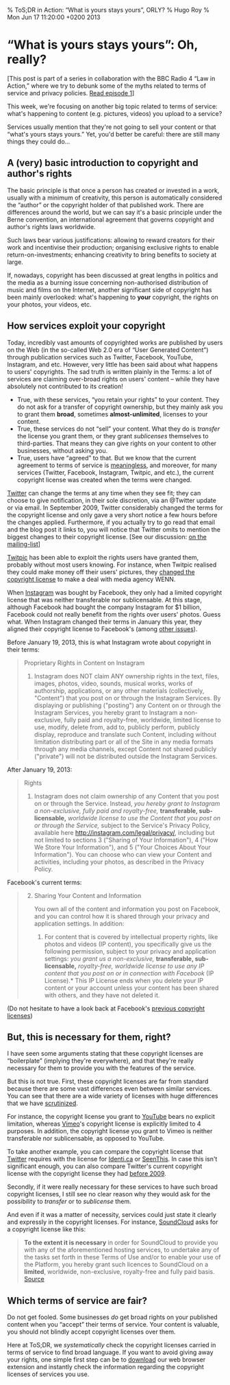 % ToS;DR in Action: “What is yours stays yours”, ORLY? 
% Hugo Roy
% Mon Jun 17 11:20:00 +0200 2013

# “What is yours stays yours”: Oh, really?

[This post is part of a series in collaboration with the BBC Radio
4 “Law in Action,” where we try to debunk some of the myths
related to terms of service and privacy policies. 
[Read episode 1][ep1]]

[ep1]:
http://tosdr.org/blog/tosdr-in-action-i-have-read-and-agree.html

This week, we're focusing on another big topic related to terms of
service: what's happening to content (e.g. pictures, videos) you
upload to a service?

Services usually mention that they're not going to sell your
content or that “what's yours stays yours.” Yet, you'd better be
careful: there are still many things they could do…


## A (very) basic introduction to copyright and author's rights

The basic principle is that once a person has created or invested
in a work, usually with a minimum of creativity, this person is
automatically considered the “author” or the copyright holder of
that published work. There are differences around the world, but
we can say it's a basic principle under the Berne convention, an international agreement that
governs copyright and author's rights laws worldwide.

Such laws bear various justifications: allowing to reward creators
for their work and incentivise their production; organising
exclusive rights to enable return-on-investments; enhancing
creativity to bring benefits to society at large.

If, nowadays, copyright has been discussed at great lengths in
politics and the media as a burning issue concerning
non-authorised distribution of music and films on the Internet,
another significant side of copyright has been mainly
overlooked: what's happening to **your** copyright, the rights on
your photos, your videos, etc.

## How services exploit your copyright

Today, incredibly vast amounts of copyrighted works are published
by users on the Web (in the so-called Web 2.0 era of “User
Generated Content”) through publication services such as Twitter,
Facebook, YouTube, Instagram, and etc. However, very little has
been said about what happens to users' copyrights. The sad truth
is written plainly in the Terms: a lot of services are claiming
over-broad rights on users' content – while they have absolutely
not contributed to its creation!

 * True, with these services, “you retain your rights” to your
   content. They do not ask for a transfer of copyright ownership,
   but they mainly ask you to grant them **broad**, sometimes
   **almost-unlimited**, licenses to your content.
 * True, these services do not “sell” your content. What they do 
   is *transfer* the license you grant them, or they grant
   *sublicenses* themselves to third-parties. That means they can
   give rights on your content to other businesses, without asking
   you.
 * True, users have “agreed” to that. But we know that the current
   agreement to terms of service is [meaningless][ep1], and
   moreover, for many services (Twitter, Facebook, Instagram,
   Twitpic, and etc.), the current copyright license was created when
   the terms were changed.

[Twitter][] can change the terms at any
time when they see fit; they can choose to give notification, in
their sole discretion, via an @Twitter update or via email. In
September 2009, Twitter considerably changed the terms for the
copyright license and only gave a very short notice a few hours
before the changes applied. Furthermore, if you actually try to go
read that email and the blog post it links to, you will notice
that Twitter omits to mention the biggest changes to their
copyright license. [See our discussion: [on the
mailing-list](https://groups.google.com/d/msg/tosdr/-B4iO-9xHvg/0yoWGoEISrEJ)]

[Twitpic][] has been able to exploit the rights users have granted
them, probably without most users knowing. For instance, when
Twitpic realised they could make money off their users' pictures,
they [changed the copyright license](http://www.bbc.co.uk/news/technology-13372982) 
to make a deal with media agency WENN.

When [Instagram][] was bought by Facebook, they only had a limited
copyright license that was neither transferable nor sublicensable.
At this stage, although Facebook had bought the company Instagram
for $1 billion, Facebook could not really benefit from the rights
over users' photos. Guess what. When Instagram changed their terms
in January this year, they aligned their copyright license to
Facebook's (among [other issues](http://www.slate.com/blogs/future_tense/2012/12/19/instagram_privacy_everyone_s_ignoring_the_real_problems_with_its_terms_of.html)).

Before January 19, 2013, this is what Instagram wrote about
copyright in their terms:

> Proprietary Rights in Content on Instagram
> 
> 1. Instagram does NOT claim ANY ownership rights in the text,
> files, images, photos, video, sounds, musical works, works of
> authorship, applications, or any other materials (collectively,
> "Content") that you post on or through the Instagram Services.
> By displaying or publishing ("posting") any Content on or
> through the Instagram Services, you hereby grant to Instagram a
> non-exclusive, fully paid and royalty-free, worldwide, limited
> license to use, modify, delete from, add to, publicly perform,
> publicly display, reproduce and translate such Content,
> including without limitation distributing part or all of the
> Site in any media formats through any media channels, except
> Content not shared publicly ("private") will not be distributed
> outside the Instagram Services.

After January 19, 2013:

> Rights
> 
> 1. Instagram does not claim ownership of any Content that you
> post on or through the Service. Instead, *you hereby grant to
> Instagram a non-exclusive, fully paid and royalty-free,*
> **transferable, sub-licensable,** *worldwide license to use the
> Content that you post on or through the Service,* subject to the
> Service's Privacy Policy, available here
> http://instagram.com/legal/privacy/, including but not limited
> to sections 3 ("Sharing of Your Information"), 4 ("How We Store
> Your Information"), and 5 ("Your Choices About Your
> Information"). You can choose who can view your Content and
> activities, including your photos, as described in the Privacy
> Policy.

Facebook's current terms:

> 2. Sharing Your Content and Information
> 
>    You own all of the content and information you post on
>    Facebook, and you can control how it is shared through your
>    privacy and application settings. In addition:
> 
>    1. For content that is covered by intellectual property
>    rights, like photos and videos (IP content), you specifically
>    give us the following permission, subject to your privacy and
>    application settings: *you grant us a non-exclusive,*
>    **transferable, sub-licensable,** *royalty-free, worldwide license
>    to use any IP content that you post on or in connection with
>    Facebook* (IP License).* This IP License ends when you delete
>    your IP content or your account unless your content has been
>    shared with others, and they have not deleted it.

(Do not hesitate to have a look back at Facebook's
[previous copyright licenses](http://consumerist.com/2009/02/15/facebooks-new-terms-of-service-we-can-do-anything-we-want-with-your-content-forever/))

## But, this is necessary for them, right?

I have seen some arguments stating that these copyright licenses
are “boilerplate” (implying they're everywhere), and that they're
really necessary for them to provide you with the features of the
service.

But this is not true. First, these copyright licenses are far from
standard because there are some vast differences even between similar services.
You can see that there are a wide variety of licenses with 
huge differences that we have
[scrutinized](http://tosdr.org/topics.html#copyright-scope).

For instance, the copyright license you grant to [YouTube][] bears
no explicit limitation, whereas [Vimeo][]'s copyright license is
explicitly limited to 4 purposes. In addition, the copyright
license you grant to Vimeo is neither transferable nor
sublicensable, as opposed to YouTube.

To take another example, you can compare the copyright license
that [Twitter][] requires with the
license for [Identi.ca][] or
[SeenThis][]. In case this isn't
significant enough, you can also compare Twitter's current
copyright license with the copyright license they had [before
2009](https://twitter.com/tos/previous).

Secondly, if it were really necessary for these services to have such broad
copyright licenses, I still see no clear reason why they would ask
for the possibility to *transfer* or to *sublicense* them. 

And even if it was a matter of necessity, services could
just state it clearly and expressly in the copyright licenses. For
instance, [SoundCloud][] asks for a
copyright license like this: 

> **To the extent it is necessary** in order for SoundCloud to
> provide you with any of the aforementioned hosting services, to
> undertake any of the tasks set forth in these Terms of Use
> and/or to enable your use of the Platform, you hereby grant such
> licences to SoundCloud on a **limited**, worldwide,
> non-exclusive, royalty-free and fully paid basis.
> [Source](https://groups.google.com/d/topic/tosdr/_gI8wQ3PZ2M/discussion)

## Which terms of service are fair?

Do not get fooled. Some businesses *do* get broad rights on your
published content when you “accept” their terms of service. Your
content is valuable, you should not blindly accept copyright
licenses over them.

Here at ToS;DR, we *systematically* check the copyright licenses
carried in terms of service to find broad language. If you want to
avoid giving away your rights, one simple first step can be to
[download][] our web browser extension and instantly check the
information regarding the copyright licenses of services you use.

[download]: http://tosdr.org/downloads.html
[Twitter]: http://tosdr.org/#twitter
[Twitpic]: http://tosdr.org/#twitpic
[Instagram]: http://tosdr.org/#instagram
[YouTube]: http://tosdr.org/#youtube
[Vimeo]: http://tosdr.org/#vimeo
[Identi.ca]: http://tosdr.org/#identi-ca
[SeenThis]: http://tosdr.org/#seenthis
[SoundCloud]: http://tosdr.org/#soundcloud
